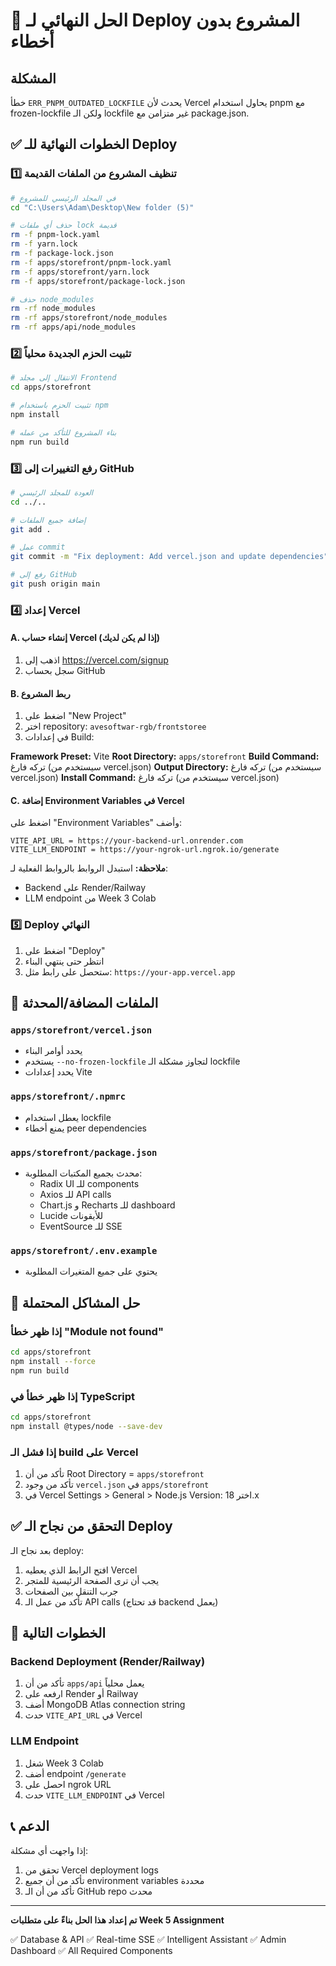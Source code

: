 # 🚀 الحل النهائي لـ Deploy المشروع بدون أخطاء

## المشكلة
خطأ `ERR_PNPM_OUTDATED_LOCKFILE` يحدث لأن Vercel يحاول استخدام pnpm مع frozen-lockfile ولكن الـ lockfile غير متزامن مع package.json.

## ✅ الخطوات النهائية للـ Deploy

### 1️⃣ تنظيف المشروع من الملفات القديمة
```bash
# في المجلد الرئيسي للمشروع
cd "C:\Users\Adam\Desktop\New folder (5)"

# حذف أي ملفات lock قديمة
rm -f pnpm-lock.yaml
rm -f yarn.lock
rm -f package-lock.json
rm -f apps/storefront/pnpm-lock.yaml
rm -f apps/storefront/yarn.lock
rm -f apps/storefront/package-lock.json

# حذف node_modules
rm -rf node_modules
rm -rf apps/storefront/node_modules
rm -rf apps/api/node_modules
```

### 2️⃣ تثبيت الحزم الجديدة محلياً
```bash
# الانتقال إلى مجلد Frontend
cd apps/storefront

# تثبيت الحزم باستخدام npm
npm install

# بناء المشروع للتأكد من عمله
npm run build
```

### 3️⃣ رفع التغييرات إلى GitHub
```bash
# العودة للمجلد الرئيسي
cd ../..

# إضافة جميع الملفات
git add .

# عمل commit
git commit -m "Fix deployment: Add vercel.json and update dependencies"

# رفع إلى GitHub
git push origin main
```

### 4️⃣ إعداد Vercel

#### A. إنشاء حساب Vercel (إذا لم يكن لديك)
1. اذهب إلى https://vercel.com/signup
2. سجل بحساب GitHub

#### B. ربط المشروع
1. اضغط على "New Project"
2. اختر repository: `avesoftwar-rgb/frontstoree`
3. في إعدادات Build:

**Framework Preset:** Vite
**Root Directory:** `apps/storefront`
**Build Command:** تركه فارغ (سيستخدم من vercel.json)
**Output Directory:** تركه فارغ (سيستخدم من vercel.json)
**Install Command:** تركه فارغ (سيستخدم من vercel.json)

#### C. إضافة Environment Variables في Vercel
اضغط على "Environment Variables" وأضف:

```
VITE_API_URL = https://your-backend-url.onrender.com
VITE_LLM_ENDPOINT = https://your-ngrok-url.ngrok.io/generate
```

**ملاحظة:** استبدل الروابط بالروابط الفعلية لـ:
- Backend على Render/Railway
- LLM endpoint من Week 3 Colab

### 5️⃣ Deploy النهائي
1. اضغط على "Deploy"
2. انتظر حتى ينتهي البناء
3. ستحصل على رابط مثل: `https://your-app.vercel.app`

## 📁 الملفات المضافة/المحدثة

### `apps/storefront/vercel.json`
- يحدد أوامر البناء
- يستخدم `--no-frozen-lockfile` لتجاوز مشكلة الـ lockfile
- يحدد إعدادات Vite

### `apps/storefront/.npmrc`
- يعطل استخدام lockfile
- يمنع أخطاء peer dependencies

### `apps/storefront/package.json`
- محدث بجميع المكتبات المطلوبة:
  - Radix UI للـ components
  - Axios للـ API calls
  - Chart.js و Recharts للـ dashboard
  - Lucide للأيقونات
  - EventSource للـ SSE

### `apps/storefront/.env.example`
- يحتوي على جميع المتغيرات المطلوبة

## 🔧 حل المشاكل المحتملة

### إذا ظهر خطأ "Module not found"
```bash
cd apps/storefront
npm install --force
npm run build
```

### إذا ظهر خطأ في TypeScript
```bash
cd apps/storefront
npm install @types/node --save-dev
```

### إذا فشل الـ build على Vercel
1. تأكد من أن Root Directory = `apps/storefront`
2. تأكد من وجود `vercel.json` في `apps/storefront`
3. في Vercel Settings > General > Node.js Version: اختر 18.x

## ✅ التحقق من نجاح الـ Deploy

بعد نجاح الـ deploy:
1. افتح الرابط الذي يعطيه Vercel
2. يجب أن ترى الصفحة الرئيسية للمتجر
3. جرب التنقل بين الصفحات
4. تأكد من عمل الـ API calls (قد تحتاج backend يعمل)

## 🎯 الخطوات التالية

### Backend Deployment (Render/Railway)
1. تأكد من أن `apps/api` يعمل محلياً
2. ارفعه على Render أو Railway
3. أضف MongoDB Atlas connection string
4. حدث `VITE_API_URL` في Vercel

### LLM Endpoint
1. شغل Week 3 Colab
2. أضف endpoint `/generate`
3. احصل على ngrok URL
4. حدث `VITE_LLM_ENDPOINT` في Vercel

## 📞 الدعم

إذا واجهت أي مشكلة:
1. تحقق من Vercel deployment logs
2. تأكد من أن جميع environment variables محددة
3. تأكد من أن الـ GitHub repo محدث

---

**تم إعداد هذا الحل بناءً على متطلبات Week 5 Assignment**

✅ Database & API
✅ Real-time SSE
✅ Intelligent Assistant
✅ Admin Dashboard
✅ All Required Components
